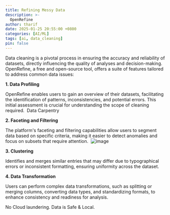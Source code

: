 ```yaml
---
title: Refining Messy Data
description: >-
  OpenRefine
author: tharif
date: 2025-01-25 20:55:00 +0800
categories: [AI/ML]
tags: [ai, data_cleaning]
pin: false
---
```


Data cleaning is a pivotal process in ensuring the accuracy and reliability of datasets, directly influencing the quality of analyses and decision-making. OpenRefine, a free and open-source tool, offers a suite of features tailored to address common data issues:​

**1. Data Profiling**

OpenRefine enables users to gain an overview of their datasets, facilitating the identification of patterns, inconsistencies, and potential errors. This initial assessment is crucial for understanding the scope of cleaning required. ​
Data Carpentry

**2. Faceting and Filtering**

The platform's faceting and filtering capabilities allow users to segment data based on specific criteria, making it easier to detect anomalies and focus on subsets that require attention. ​
![image](https://github.com/user-attachments/assets/e4581df9-e9f3-4c56-ab55-50b075662340)



**3. Clustering**

Identifies and merges similar entries that may differ due to typographical errors or inconsistent formatting, ensuring uniformity across the dataset. ​

**4. Data Transformation**

Users can perform complex data transformations, such as splitting or merging columns, converting data types, and standardizing formats, to enhance consistency and readiness for analysis. 

No Cloud laundering. Data is Safe & Local.
